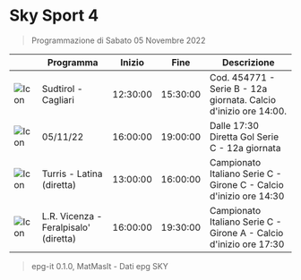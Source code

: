 # Sky Sport 4
> Programmazione di Sabato 05 Novembre 2022

||Programma|Inizio|Fine|Descrizione|
|---|---|---|---|---|
|![Icon](https://guidatv.sky.it/uuid/f44b8ef4-edbe-49eb-8ea2-afa5a17ac78d/cover?md5ChecksumParam=cd21d45c66b53dc3c4ac7ce933a879f3)|Sudtirol - Cagliari|12:30:00|15:30:00|Cod. 454771 - Serie B - 12a giornata. Calcio d&#039;inizio ore 14:00.
|![Icon](https://guidatv.sky.it/uuid/50f94601-5dad-43e6-83e7-cb908c67ea87/cover?md5ChecksumParam=6fa9bae27d44a7628fab2606da5125e8)|05/11/22|16:00:00|19:00:00|Dalle 17:30 Diretta Gol Serie C - 12a giornata
|![Icon](https://guidatv.sky.it/uuid/f85cecff-bc1f-4072-a8af-5b24f908bf57/cover?md5ChecksumParam=ca7b392a52a1c2b70921f5992ae641db)|Turris - Latina (diretta)|13:00:00|16:00:00|Campionato Italiano Serie C - Girone C - Calcio d&#039;inizio ore 14:30
|![Icon](https://guidatv.sky.it/uuid/b3556c26-9b21-4e89-b5af-974ef1a72358/cover?md5ChecksumParam=a8e36dcc16360f8a15f742901f622af8)|L.R. Vicenza - Feralpisalo&#039; (diretta)|16:00:00|19:30:00|Campionato Italiano Serie C - Girone A - Calcio d&#039;inizio ore 17:30



 > epg-it 0.1.0, MatMasIt - Dati epg SKY